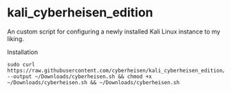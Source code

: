 # kali_cyberheisen_edition
An custom script for configuring a newly installed Kali Linux instance to my liking.

Installation  
```
sudo curl https://raw.githubusercontent.com/cyberheisen/kali_cyberheisen_edition/main/cyberheisen.sh --output ~/Downloads/cyberheisen.sh && chmod +x ~/Downloads/cyberheisen.sh && ~/Downloads/cyberheisen.sh  
```
